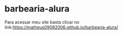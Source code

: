 # barbearia-alura

Para acessar meu site basta clicar no link:https://matheus09082006.github.io/barbearia-alura/
